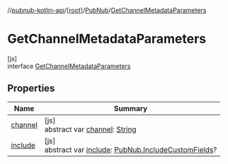 //[pubnub-kotlin-api](../../../../index.md)/[[root]](../../index.md)/[PubNub](../index.md)/[GetChannelMetadataParameters](index.md)

# GetChannelMetadataParameters

[js]\
interface [GetChannelMetadataParameters](index.md)

## Properties

| Name | Summary |
|---|---|
| [channel](channel.md) | [js]<br>abstract var [channel](channel.md): [String](https://kotlinlang.org/api/latest/jvm/stdlib/kotlin/-string/index.html) |
| [include](include.md) | [js]<br>abstract var [include](include.md): [PubNub.IncludeCustomFields](../-include-custom-fields/index.md)? |
